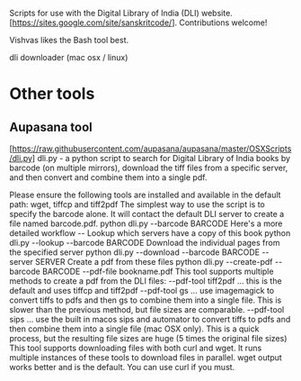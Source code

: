 Scripts for use with the Digital Library of India (DLI) website. 
[https://sites.google.com/site/sanskritcode/]. Contributions welcome!

Vishvas likes the Bash tool best.

dli downloader (mac osx / linux)

# Other tools #
## Aupasana tool ##
[https://raw.githubusercontent.com/aupasana/aupasana/master/OSXScripts/dli.py] dli.py - a python script to search for Digital Library of India books by barcode (on multiple mirrors), download the tiff files from a specific server, and then convert and combine them into a single pdf.

Please ensure the following tools are installed and available in the default path: wget, tiffcp and tiff2pdf
The simplest way to use the script is to specify the barcode alone. It will contact the default DLI server to create a file named barcode.pdf.
python dli.py --barcode BARCODE
Here's a more detailed workflow --
Lookup which servers have a copy of this book
python dli.py --lookup --barcode BARCODE
Download the individual pages from the specified server
python dli.py --download --barcode BARCODE --server SERVER
Create a pdf from these files
python dli.py --create-pdf --barcode BARCODE --pdf-file bookname.pdf
This tool supports multiple methods to create a pdf from the DLI files:
--pdf-tool tiff2pdf ... this is the default and uses tiffcp and tiff2pdf
--pdf-tool gs ... use imagemagick to convert tiffs to pdfs and then gs to combine  them into a single file. This is slower than the previous method, but file sizes are comparable.
--pdf-tool sips ... use the built in macos sips and automator to convert tiffs to pdfs and then combine them into a single file (mac OSX only). This is a quick process, but the resulting file sizes are huge (5 times the original file sizes)
This tool supports downloading files with both curl and wget. It runs multiple instances of these tools to download files in parallel. wget output works better and is the default. You can use curl if you must.